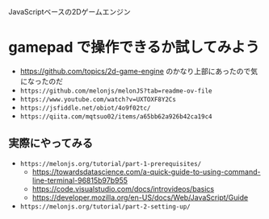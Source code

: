 <link rel="stylesheet" type="text/css" href="/assets/css/styles.css">

JavaScriptベースの2Dゲームエンジン

# gamepad で操作できるか試してみよう
* https://github.com/topics/2d-game-engine のかなり上部にあったので気になったのだ
* `https://github.com/melonjs/melonJS?tab=readme-ov-file`
* `https://www.youtube.com/watch?v=UXTOXF8Y2Cs`
* `https://jsfiddle.net/obiot/4o9f02tc/`
* `https://qiita.com/mqtsuo02/items/a65bb62a926b42ca19c4`

## 実際にやってみる
* `https://melonjs.org/tutorial/part-1-prerequisites/`
  * https://towardsdatascience.com/a-quick-guide-to-using-command-line-terminal-96815b97b955
  * https://code.visualstudio.com/docs/introvideos/basics
  * https://developer.mozilla.org/en-US/docs/Web/JavaScript/Guide
* `https://melonjs.org/tutorial/part-2-setting-up/`
